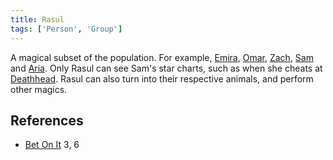 ```yaml
---
title: Rasul
tags: ['Person', 'Group']
---
```

A magical subset of the population. For example, [Emira](/_wiki/emira.md), [Omar](/_wiki/omar.md), [Zach](/_wiki/zach.md), [Sam](/_wiki/sam.md) and [Aria](/_wiki/aria.md). Only Rasul can see Sam's star charts, such as when she cheats at [Deathhead](/_wiki/deathhead.md). Rasul can also turn into their respective animals, and perform other magics.

## References
- [Bet On It](/_wiki/bet-on-it.md) 3, 6
